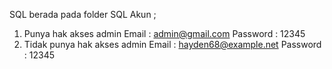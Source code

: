 SQL berada pada folder SQL
Akun ;
1. Punya hak akses admin
   Email : admin@gmail.com
   Password : 12345
2. Tidak punya hak akses admin
   Email : hayden68@example.net
   Password : 12345
